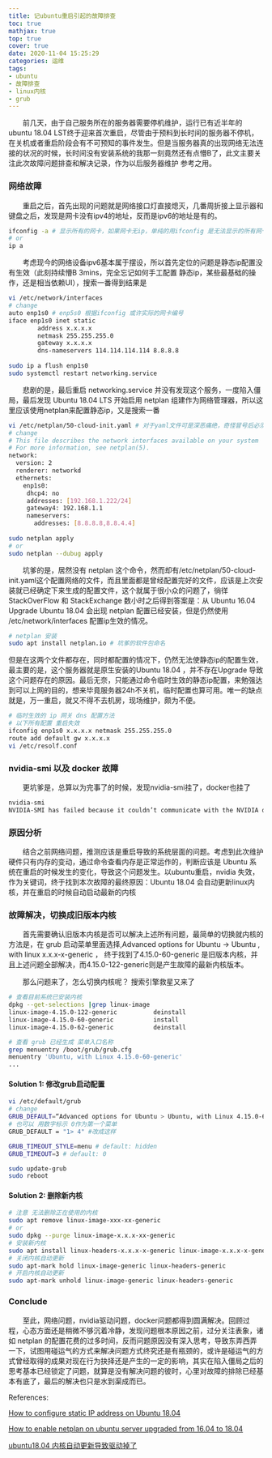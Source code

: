 ```yaml
---
title: 记ubuntu重启引起的故障排查
toc: true
mathjax: true
top: true
cover: true
date: 2020-11-04 15:25:29
categories: 运维
tags:
- ubuntu
- 故障排查
- linux内核
- grub
---
```


　　前几天，由于自己服务所在的服务器需要停机维护，运行已有近半年的ubuntu 18.04 LST终于迎来首次重启，尽管由于预料到长时间的服务器不停机，在关机或者重启阶段会有不可预知的事件发生。但是当服务器真的出现网络无法连接的状况的时候，长时间没有安装系统的我那一刻竟然还有点懵B了，此文主要关注此次故障问题排查和解决记录，作为以后服务器维护 参考之用。

### 网络故障

　　重启之后，首先出现的问题就是网络接口灯直接熄灭，几番周折接上显示器和键盘之后，发现是网卡没有ipv4的地址，反而是ipv6的地址是有的。

```bash
ifconfig -a # 显示所有的网卡，如果网卡无ip，单纯的用ifconfig 是无法显示的所有网卡设备的
# or
ip a
```



　　考虑现今的网络设备ipv6基本属于摆设，所以首先定位的问题是静态ip配置没有生效（此刻持续懵B 3mins，完全忘记如何手工配置 静态ip，某些最基础的操作，还是相当依赖UI），搜索一番得到结果是

```bash
vi /etc/network/interfaces
# change
auto enp1s0 # enp5s0 根据ifconfig 或许实际的网卡编号
iface enp1s0 inet static
		address x.x.x.x
		netmask 255.255.255.0
		gateway x.x.x.x
		dns-nameservers 114.114.114.114 8.8.8.8
		
sudo ip a flush enp1s0
sudo systemctl restart networking.service
```

　　悲剧的是，最后重启 networking.service 并没有发现这个服务，一度陷入僵局，最后发现 Ubuntu 18.04 LTS 开始启用 netplan 组建作为网络管理器，所以这里应该使用netplan来配置静态ip，又是搜索一番

```bash
vi /etc/netplan/50-cloud-init.yaml # 对于yaml文件可是深恶痛绝，奇怪冒号后必须接空格 和 不允许 缩进\t的设定
# change
# This file describes the network interfaces available on your system
# For more information, see netplan(5).
network:
  version: 2
  renderer: networkd
  ethernets:
    enp1s0:
     dhcp4: no
     addresses: [192.168.1.222/24]
     gateway4: 192.168.1.1
     nameservers:
       addresses: [8.8.8.8,8.8.4.4]
       
sudo netplan apply
# or
sudo netplan --dubug apply
```

　　坑爹的是，居然没有 netplan 这个命令，然而却有/etc/netplan/50-cloud-init.yaml这个配置网络的文件，而且里面都是曾经配置完好的文件，应该是上次安装就已经确定下来生成的配置文件，这个就属于很小众的问题了，徜徉 StackOverFlow 和 StackExchange 数小时之后得到答案是：从 Ubuntu 16.04  Upgrade Ubuntu 18.04 会出现 netplan 配置已经安装，但是仍然使用 /etc/network/interfaces 配置ip生效的情况。

```bash
# netplan 安装 
sudo apt install netplan.io # 坑爹的软件包命名
```



但是在这两个文件都存在，同时都配置的情况下，仍然无法使静态ip的配置生效，最主要的是，这个服务器就是原生安装的Ubuntu 18.04 ，并不存在Upgrade 导致这个问题存在的原因。最后无奈，只能通过命令临时生效的静态ip配置，来勉强达到可以上网的目的，想来毕竟服务器24h不关机，临时配置也算可用。唯一的缺点就是，万一重启，就又不得不去机房，现场维护，颇为不便。

```bash
# 临时生效的 ip 网关 dns 配置方法
# 以下所有配置 重启失效
ifconfig enp1s0 x.x.x.x netmask 255.255.255.0
route add default gw x.x.x.x
vi /etc/resolf.conf

```



### nvidia-smi 以及 docker 故障

　　更坑爹是，总算以为完事了的时候，发现nvidia-smi挂了，docker也挂了

```bash
nvidia-smi
NVIDIA-SMI has failed because it couldn’t communicate with the NVIDIA driver. Make sure that the latest NVIDIA driver is installed and running.
```

### 原因分析　　

　　结合之前网络问题，推测应该是重启导致的系统层面的问题。考虑到此次维护硬件只有内存的变动，通过命令查看内存是正常运作的，判断应该是 Ubuntu 系统在重启的时候发生的变化，导致这个问题发生。以ubuntu重启，nvidia 失效，作为关键词，终于找到本次故障的最终原因：Ubuntu 18.04 会自动更新linux内核，并在重启的时候自动启动最新的内核



### 故障解决，切换成旧版本内核

　　首先需要确认旧版本内核是否可以解决上述所有问题，最简单的切换就内核的方法是，在 grub 启动菜单里面选择,Advanced options for Ubuntu -> Ubuntu , with linux x.x.x-x-generic ， 终于找到了4.15.0-60-generic 是旧版本内核，并且上述问题全部解决，而4.15.0-122-generic则是产生故障的最新内核版本。

　　那么问题来了，怎么切换内核呢？ 搜索引擎救星又来了

```bash
# 查看目前系统已安装内核
dpkg --get-selections |grep linux-image
linux-image-4.15.0-122-generic			deinstall
linux-image-4.15.0-60-generic			install
linux-image-4.15.0-62-generic			deinstall

# 查看 grub 已经生成 菜单入口名称
grep menuentry /boot/grub/grub.cfg
menuentry 'Ubuntu, with Linux 4.15.0-60-generic' 
...
```

#### Solution 1: 修改grub启动配置

```bash
vi /etc/default/grub
# change
GRUB_DEFAULT=“Advanced options for Ubuntu > Ubuntu, with Linux 4.15.0-60-generic”
# 也可以 用数字标示 0作为第一个菜单
GRUB_DEFAULT = "1> 4" #改成这样

GRUB_TIMEOUT_STYLE=menu # default: hidden
GRUB_TIMEOUT=3 # default: 0

sudo update-grub
sudo reboot
```

#### Solution 2: 删除新内核

```bash
# 注意 无法删除正在使用的内核
sudo apt remove linux-image-xxx-xx-generic
# or
sudo dpkg --purge linux-image-x.x.x-xx-generic
# 安装新内核
sudo apt install linux-headers-x.x.x-x-generic linux-image-x.x.x-x-generic
# 关闭内核自动更新
sudo apt-mark hold linux-image-generic linux-headers-generic
# 开启内核自动更新
sudo apt-mark unhold linux-image-generic linux-headers-generic
```

### Conclude

　　至此，网络问题，nvidia驱动问题，docker问题都得到圆满解决。回顾过程，心态方面还是稍微不够沉着冷静，发现问题根本原因之前，过分关注表象，诸如 netplan 的配置花费的过多时间，反而问题原因没有深入思考，导致东弄西弄一下，试图用碰运气的方式来解决问题方式终究还是有瓶颈的，或许是碰运气的方式曾经取得的成果对现在行为抉择还是产生的一定的影响，其实在陷入僵局之后的思考基本已经锁定了问题，就算是没有解决问题的彼时，心里对故障的排除已经基本有底了，最后的解决也只是水到渠成而已。



References:

[How to configure static IP address on Ubuntu 18.04 ](https://linuxconfig.org/how-to-configure-static-ip-address-on-ubuntu-18-04-bionic-beaver-linux)

[How to enable netplan on ubuntu server upgraded from 16.04 to 18.04](https://askubuntu.com/questions/1034711/how-to-enable-netplan-on-ubuntu-server-upgraded-from-16-04-to-18-04)

[ubuntu18.04 内核自动更新导致驱动掉了](https://blog.csdn.net/qq_43222384/article/details/90314297)